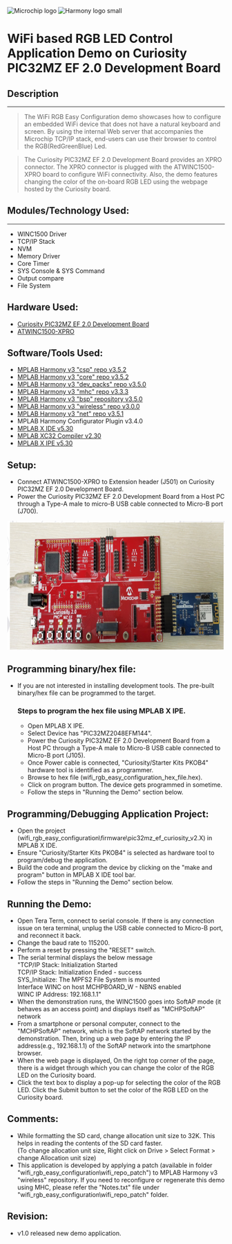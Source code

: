 
![Microchip logo](https://raw.githubusercontent.com/wiki/Microchip-MPLAB-Harmony/Microchip-MPLAB-Harmony.github.io/images/microchip_logo.png)
![Harmony logo small](https://raw.githubusercontent.com/wiki/Microchip-MPLAB-Harmony/Microchip-MPLAB-Harmony.github.io/images/microchip_mplab_harmony_logo_small.png)
# WiFi based RGB LED Control Application Demo on Curiosity PIC32MZ EF 2.0 Development Board

## Description
-----

>  The WiFi RGB Easy Configuration demo showcases how to configure an embedded WiFi device that does not have a
    natural keyboard and screen. By using the internal Web server that accompanies the Microchip TCP/IP stack,
    end-users can use their browser to control the RGB(RedGreenBlue) Led.

> The Curiosity PIC32MZ EF 2.0 Development Board provides an XPRO connector. The XPRO connector is plugged with the
    ATWINC1500-XPRO board to configure WiFi connectivity. Also, the demo features changing the color of the on-board
    RGB LED using the webpage hosted by the Curiosity board.
    

## Modules/Technology Used:
-----
- WINC1500 Driver
- TCP/IP Stack
- NVM
- Memory Driver
- Core Timer 
- SYS Console & SYS Command
- Output compare 
- File System

## Hardware Used:

- [Curiosity PIC32MZ EF 2.0 Development Board](https://www.microchip.com/Developmenttools/ProductDetails/DM320209)   
- [ATWINC1500-XPRO](https://www.microchip.com/DevelopmentTools/ProductDetails/ATWINC1500-XPRO)


## Software/Tools Used:
 - [MPLAB Harmony v3 "csp" repo v3.5.2](https://github.com/Microchip-MPLAB-Harmony/csp/releases/tag/v3.5.2)
 - [MPLAB Harmony v3 "core" repo v3.5.2](https://github.com/Microchip-MPLAB-Harmony/core/releases/tag/v3.5.2)          
 - [MPLAB Harmony v3 "dev_packs" repo v3.5.0](https://github.com/Microchip-MPLAB-Harmony/dev_packs/releases/tag/v3.5.0)  
 - [MPLAB Harmony v3 "mhc" repo v3.3.3](https://github.com/Microchip-MPLAB-Harmony/mhc/releases/tag/v3.3.3)   
 - [MPLAB Harmony v3 "bsp" repository v3.5.0](https://github.com/Microchip-MPLAB-Harmony/bsp/releases/tag/v3.5.0)
 - [MPLAB Harmony v3 "wireless" repo v3.0.0](https://github.com/Microchip-MPLAB-Harmony/wireless/releases/tag/v3.0.0)
 - [MPLAB Harmony v3 "net" repo v3.5.1](https://github.com/Microchip-MPLAB-Harmony/net/releases/tag/v3.5.1)
 -  MPLAB Harmony Configurator Plugin v3.4.0
 - [MPLAB X IDE v5.30](https://www.microchip.com/mplab/mplab-x-ide)
 - [MPLAB XC32 Compiler v2.30](https://www.microchip.com/mplab/compilers)
 - [MPLAB X IPE v5.30](https://www.microchip.com/mplab/mplab-integrated-programming-environment)

## Setup:
 - Connect ATWINC1500-XPRO to Extension header (J501) on Curiosity PIC32MZ EF 2.0 Development Board.   
 - Power the Curiosity PIC32MZ EF 2.0 Development Board from a Host PC through a Type-A male to micro-B USB cable connected to Micro-B port (J700).
<img src = "images/wifi_rgb_easy_configuration_demo_setup.png" width="650" height="300" align="middle">

## Programming binary/hex file:
- If you are not interested in installing development tools. The pre-built binary/hex file can be programmed to the target.
	### Steps to program the hex file using MPLAB X IPE.
	- Open MPLAB X IPE.
	- Select Device has "PIC32MZ2048EFM144".
	- Power the Curiosity PIC32MZ EF 2.0 Development Board from a Host PC through a Type-A male to Micro-B USB cable connected to Micro-B port (J105).
	- Once Power cable is connected, "Curiosity/Starter Kits PKOB4" hardware tool is identified as a programmer.
	- Browse to hex file (wifi_rgb_easy_configuration_hex_file.hex).  
	- Click on program button. The device gets programmed in sometime.
	- Follow the steps in "Running the Demo" section below.

## Programming/Debugging Application Project:
- Open the project (wifi_rgb_easy_configuration\firmware\pic32mz_ef_curiosity_v2.X) in MPLAB X IDE.
- Ensure "Curiosity/Starter Kits PKOB4" is selected as hardware tool to program/debug the application.
- Build the code and program the device by clicking on the "make and program" button in MPLAB X IDE tool bar.
- Follow the steps in "Running the Demo" section below.  

## Running the Demo:
- Open Tera Term, connect to serial console. If there is any connection issue on tera terminal, unplug the USB cable connected to Micro-B port, and reconnect it back.
- Change the baud rate to 115200. 
- Perform a reset by pressing the "RESET" switch.
- The serial terminal displays the below message  
"TCP/IP Stack: Initialization Started  
TCP/IP Stack: Initialization Ended - success  
SYS_Initialize: The MPFS2 File System is mounted  
Interface WINC on host MCHPBOARD_W     - NBNS enabled  
WINC IP Address: 192.168.1.1"  
- When the demonstration runs, the WINC1500 goes into SoftAP mode (it behaves as an access point) and displays itself as "MCHPSoftAP" network		
- From a smartphone or personal computer, connect to the "MCHPSoftAP" network, which is the SoftAP network started by the demonstration. Then, bring up a web page by entering the IP address(e.g., 192.168.1.1) of the SoftAP network into the smartphone browser.
- When the web page is displayed, On the right top corner of the page, there is a widget through which you can change the color of the RGB LED on the Curiosity board. 
- Click the text box to display a pop-up for selecting the color of the RGB LED. Click the Submit button to set the color of the RGB LED on the Curiosity board. 


## Comments:
- While formatting the SD card, change allocation unit size to 32K. This helps in reading the contents of the SD card faster.  
(To change allocation unit size, Right click on Drive > Select Format > change Allocation unit size)
- This application is developed by applying a patch (available in folder "wifi_rgb_easy_configuration\wifi_repo_patch") to MPLAB Harmony v3 "wireless" repository. 
If you need to reconfigure or regenerate this demo using MHC, please refer the "Notes.txt" file under "wifi_rgb_easy_configuration\wifi_repo_patch" folder.
              
## Revision: 
- v1.0 released new demo application.

